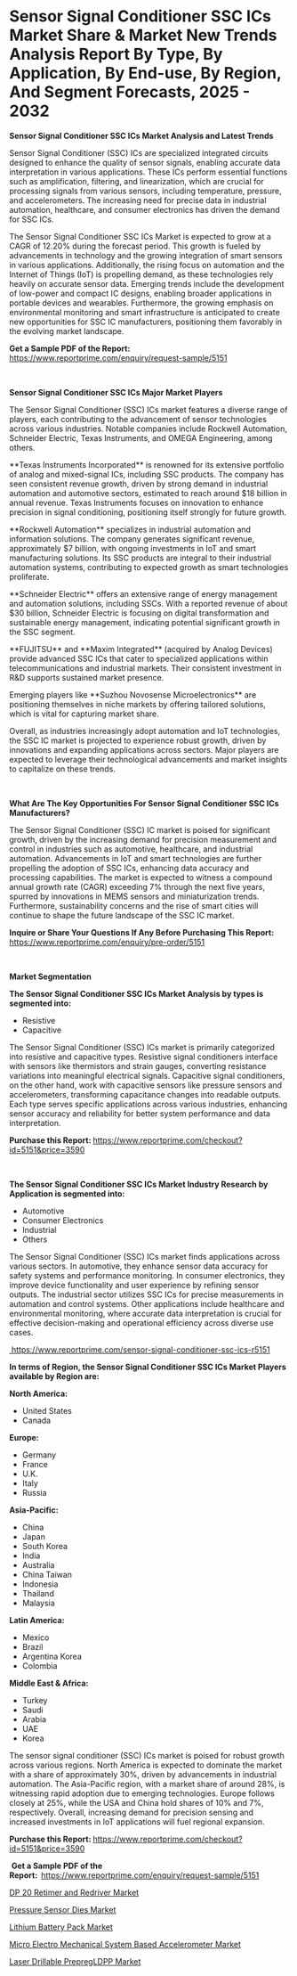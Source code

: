<p><h1>Sensor Signal Conditioner SSC ICs Market Share & Market New Trends Analysis Report By Type, By Application, By End-use, By Region, And Segment Forecasts, 2025 - 2032</h1></p><p><strong>Sensor Signal Conditioner SSC ICs Market Analysis and Latest Trends</strong></p>
<p><p>Sensor Signal Conditioner (SSC) ICs are specialized integrated circuits designed to enhance the quality of sensor signals, enabling accurate data interpretation in various applications. These ICs perform essential functions such as amplification, filtering, and linearization, which are crucial for processing signals from various sensors, including temperature, pressure, and accelerometers. The increasing need for precise data in industrial automation, healthcare, and consumer electronics has driven the demand for SSC ICs.</p><p>The Sensor Signal Conditioner SSC ICs Market is expected to grow at a CAGR of 12.20% during the forecast period. This growth is fueled by advancements in technology and the growing integration of smart sensors in various applications. Additionally, the rising focus on automation and the Internet of Things (IoT) is propelling demand, as these technologies rely heavily on accurate sensor data. Emerging trends include the development of low-power and compact IC designs, enabling broader applications in portable devices and wearables. Furthermore, the growing emphasis on environmental monitoring and smart infrastructure is anticipated to create new opportunities for SSC IC manufacturers, positioning them favorably in the evolving market landscape.</p></p>
<p><strong>Get a Sample PDF of the Report:&nbsp;</strong> <a href="https://www.reportprime.com/enquiry/request-sample/5151?utm_campaign=1888&utm_medium=2&utm_source=Github&utm_content=ia&utm_term=19032025&utm_id=sensor-signal-conditioner-ssc-ics">https://www.reportprime.com/enquiry/request-sample/5151</a></p>
<p>&nbsp;</p>
<p><strong>Sensor Signal Conditioner SSC ICs Major Market Players</strong></p>
<p><p>The Sensor Signal Conditioner (SSC) ICs market features a diverse range of players, each contributing to the advancement of sensor technologies across various industries. Notable companies include Rockwell Automation, Schneider Electric, Texas Instruments, and OMEGA Engineering, among others.</p><p>**Texas Instruments Incorporated** is renowned for its extensive portfolio of analog and mixed-signal ICs, including SSC products. The company has seen consistent revenue growth, driven by strong demand in industrial automation and automotive sectors, estimated to reach around $18 billion in annual revenue. Texas Instruments focuses on innovation to enhance precision in signal conditioning, positioning itself strongly for future growth.</p><p>**Rockwell Automation** specializes in industrial automation and information solutions. The company generates significant revenue, approximately $7 billion, with ongoing investments in IoT and smart manufacturing solutions. Its SSC products are integral to their industrial automation systems, contributing to expected growth as smart technologies proliferate.</p><p>**Schneider Electric** offers an extensive range of energy management and automation solutions, including SSCs. With a reported revenue of about $30 billion, Schneider Electric is focusing on digital transformation and sustainable energy management, indicating potential significant growth in the SSC segment.</p><p>**FUJITSU** and **Maxim Integrated** (acquired by Analog Devices) provide advanced SSC ICs that cater to specialized applications within telecommunications and industrial markets. Their consistent investment in R&D supports sustained market presence.</p><p>Emerging players like **Suzhou Novosense Microelectronics** are positioning themselves in niche markets by offering tailored solutions, which is vital for capturing market share.</p><p>Overall, as industries increasingly adopt automation and IoT technologies, the SSC IC market is projected to experience robust growth, driven by innovations and expanding applications across sectors. Major players are expected to leverage their technological advancements and market insights to capitalize on these trends.</p></p>
<p>&nbsp;</p>
<p><strong>What Are The Key Opportunities For Sensor Signal Conditioner SSC ICs Manufacturers?</strong></p>
<p><p>The Sensor Signal Conditioner (SSC) IC market is poised for significant growth, driven by the increasing demand for precision measurement and control in industries such as automotive, healthcare, and industrial automation. Advancements in IoT and smart technologies are further propelling the adoption of SSC ICs, enhancing data accuracy and processing capabilities. The market is expected to witness a compound annual growth rate (CAGR) exceeding 7% through the next five years, spurred by innovations in MEMS sensors and miniaturization trends. Furthermore, sustainability concerns and the rise of smart cities will continue to shape the future landscape of the SSC IC market.</p></p>
<p><strong>Inquire or Share Your Questions If Any Before Purchasing This Report:</strong> <a href="https://www.reportprime.com/enquiry/pre-order/5151?utm_campaign=1888&utm_medium=2&utm_source=Github&utm_content=ia&utm_term=19032025&utm_id=sensor-signal-conditioner-ssc-ics">https://www.reportprime.com/enquiry/pre-order/5151</a></p>
<p>&nbsp;</p>
<p><strong>Market Segmentation</strong></p>
<p><strong>The Sensor Signal Conditioner SSC ICs Market Analysis by types is segmented into:</strong></p>
<p><ul><li>Resistive</li><li>Capacitive</li></ul></p>
<p><p>The Sensor Signal Conditioner (SSC) ICs market is primarily categorized into resistive and capacitive types. Resistive signal conditioners interface with sensors like thermistors and strain gauges, converting resistance variations into meaningful electrical signals. Capacitive signal conditioners, on the other hand, work with capacitive sensors like pressure sensors and accelerometers, transforming capacitance changes into readable outputs. Each type serves specific applications across various industries, enhancing sensor accuracy and reliability for better system performance and data interpretation.</p></p>
<p><strong>Purchase this Report:&nbsp;</strong><a href="https://www.reportprime.com/checkout?id=5151&price=3590&utm_campaign=1888&utm_medium=2&utm_source=Github&utm_content=ia&utm_term=19032025&utm_id=sensor-signal-conditioner-ssc-ics">https://www.reportprime.com/checkout?id=5151&price=3590</a></p>
<p>&nbsp;</p>
<p><strong>The Sensor Signal Conditioner SSC ICs Market Industry Research by Application is segmented into:</strong></p>
<p><ul><li>Automotive</li><li>Consumer Electronics</li><li>Industrial</li><li>Others</li></ul></p>
<p><p>The Sensor Signal Conditioner (SSC) ICs market finds applications across various sectors. In automotive, they enhance sensor data accuracy for safety systems and performance monitoring. In consumer electronics, they improve device functionality and user experience by refining sensor outputs. The industrial sector utilizes SSC ICs for precise measurements in automation and control systems. Other applications include healthcare and environmental monitoring, where accurate data interpretation is crucial for effective decision-making and operational efficiency across diverse use cases.</p></p>
<p><a href="https://www.reportprime.com/sensor-signal-conditioner-ssc-ics-r5151?utm_campaign=1888&utm_medium=2&utm_source=Github&utm_content=ia&utm_term=19032025&utm_id=sensor-signal-conditioner-ssc-ics">&nbsp;https://www.reportprime.com/sensor-signal-conditioner-ssc-ics-r5151</a></p>
<p><strong>In terms of Region, the Sensor Signal Conditioner SSC ICs Market Players available by Region are:</strong></p>
<p>
    <p> <strong> North America: </strong>
        <ul>
            <li>United States</li>
            <li>Canada</li>
        </ul>
        </p> 
    <p> <strong> Europe: </strong>
        <ul>
            <li>Germany</li>
            <li>France</li>
            <li>U.K.</li>
            <li>Italy</li>
            <li>Russia</li>
        </ul>
        </p> 
    <p> <strong> Asia-Pacific: </strong>
        <ul>
            <li>China</li>
            <li>Japan</li>
            <li>South Korea</li>
            <li>India</li>
            <li>Australia</li>
            <li>China Taiwan</li>
            <li>Indonesia</li>
            <li>Thailand</li>
            <li>Malaysia</li>
        </ul>
        </p> 
    <p> <strong> Latin America: </strong>
        <ul>
            <li>Mexico</li>
            <li>Brazil</li>
            <li>Argentina Korea</li>
            <li>Colombia</li>
        </ul>
        </p> 
    <p> <strong> Middle East & Africa: </strong>
        <ul>
            <li>Turkey</li>
            <li>Saudi</li>
            <li>Arabia</li>
            <li>UAE</li>
            <li>Korea</li>
        </ul>
    </p>
    </p>
<p><p>The sensor signal conditioner (SSC) ICs market is poised for robust growth across various regions. North America is expected to dominate the market with a share of approximately 30%, driven by advancements in industrial automation. The Asia-Pacific region, with a market share of around 28%, is witnessing rapid adoption due to emerging technologies. Europe follows closely at 25%, while the USA and China hold shares of 10% and 7%, respectively. Overall, increasing demand for precision sensing and increased investments in IoT applications will fuel regional expansion.</p></p>
<p><strong>Purchase this Report: </strong><a href="https://www.reportprime.com/checkout?id=5151&price=3590&utm_campaign=1888&utm_medium=2&utm_source=Github&utm_content=ia&utm_term=19032025&utm_id=sensor-signal-conditioner-ssc-ics">https://www.reportprime.com/checkout?id=5151&price=3590</a></p>
<p>&nbsp;<strong>Get a Sample PDF of the Report:&nbsp;&nbsp;</strong><a href="https://www.reportprime.com/enquiry/request-sample/5151?utm_campaign=1888&utm_medium=2&utm_source=Github&utm_content=ia&utm_term=19032025&utm_id=sensor-signal-conditioner-ssc-ics">https://www.reportprime.com/enquiry/request-sample/5151</a></p>
<p><strong></strong></p>
<p><p><a href="https://github.com/hayasiorover/Market-Research-Report-List-1/blob/main/dp-20-retimer-and-redriver-market.md?utm_campaign=1888&utm_medium=2&utm_source=Github&utm_content=ia&utm_term=19032025&utm_id=sensor-signal-conditioner-ssc-ics">DP 20 Retimer and Redriver Market</a></p><p><a href="https://github.com/janskudiony/Market-Research-Report-List-1/blob/main/pressure-sensor-dies-market.md?utm_campaign=1888&utm_medium=2&utm_source=Github&utm_content=ia&utm_term=19032025&utm_id=sensor-signal-conditioner-ssc-ics">Pressure Sensor Dies Market</a></p><p><a href="https://github.com/tandyorandby/Market-Research-Report-List-1/blob/main/lithium-battery-pack-market.md?utm_campaign=1888&utm_medium=2&utm_source=Github&utm_content=ia&utm_term=19032025&utm_id=sensor-signal-conditioner-ssc-ics">Lithium Battery Pack Market</a></p><p><a href="https://github.com/gitfwelday/Market-Research-Report-List-1/blob/main/micro-electro-mechanical-system-based-accelerometer-market.md?utm_campaign=1888&utm_medium=2&utm_source=Github&utm_content=ia&utm_term=19032025&utm_id=sensor-signal-conditioner-ssc-ics">Micro Electro Mechanical System Based Accelerometer Market</a></p><p><a href="https://github.com/mronmizoe/Market-Research-Report-List-1/blob/main/laser-drillable-prepregldpp-market.md?utm_campaign=1888&utm_medium=2&utm_source=Github&utm_content=ia&utm_term=19032025&utm_id=sensor-signal-conditioner-ssc-ics">Laser Drillable PrepregLDPP Market</a></p></p>